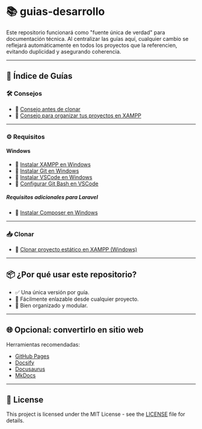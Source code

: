 # 📚 guias-desarrollo

Este repositorio funcionará como "fuente única de verdad" para documentación técnica. Al centralizar las guías aquí, cualquier cambio se reflejará automáticamente en todos los proyectos que la referencien, evitando duplicidad y asegurando coherencia.

---

## 📁 Índice de Guías

### 🛠 Consejos
- 📄 [Consejo antes de clonar](https://github.com/tejada1970/guias-desarrollo/blob/master/consejos/consejo-antes-de-clonar.md)
- 📄 [Consejo para organizar tus proyectos en XAMPP](https://github.com/tejada1970/guias-desarrollo/blob/master/consejos/consejo-para-organizar-tus-proyectos-en-xampp.md)

---

### ⚙️ Requisitos
#### Windows
- 📄 [Instalar XAMPP en Windows](https://github.com/tejada1970/guias-desarrollo/blob/master/requisitos/windows/instalar-xampp-en-windows.md)
- 📄 [Instalar Git en Windows](https://github.com/tejada1970/guias-desarrollo/blob/master/requisitos/windows/instalar-git-en-windows.md)
- 📄 [Instalar VSCode en Windows](https://github.com/tejada1970/guias-desarrollo/blob/master/requisitos/windows/instalar-vscode-en-windows.md)
- 📄 [Configurar Git Bash en VSCode](https://github.com/tejada1970/guias-desarrollo/blob/master/requisitos/windows/configurar-git-bash-en-vscode.md)
##### Requisitos adicionales para Laravel
- 📄 [Instalar Composer en Windows](https://github.com/tejada1970/guias-desarrollo/blob/master/requisitos/windows/instalar-composer-en-windows.md)

---

### 📥 Clonar
- 📄 [Clonar proyecto estático en XAMPP (Windows)](https://github.com/tejada1970/guias-desarrollo/blob/master/clonar/clonar-proyecto-estatico-en-xampp.md)

---

## 📦 ¿Por qué usar este repositorio?
- ✅ Una única versión por guía.
- 🔗 Fácilmente enlazable desde cualquier proyecto.
- 📁 Bien organizado y modular.

---

## 🌐 Opcional: convertirlo en sitio web
Herramientas recomendadas:
- [GitHub Pages](https://pages.github.com/)
- [Docsify](https://docsify.js.org)
- [Docusaurus](https://docusaurus.io)
- [MkDocs](https://www.mkdocs.org/)

---

## 📄 License
This project is licensed under the MIT License - see the [LICENSE](LICENSE) file for details.
